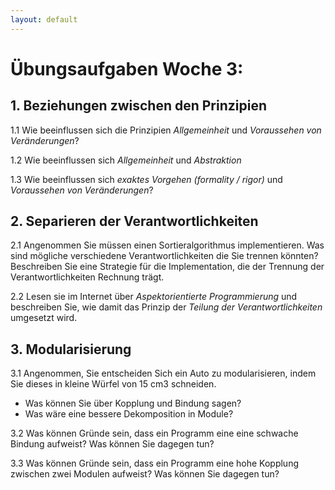 ```yaml
---
layout: default
---
```


# Übungsaufgaben Woche 3:

## 1. Beziehungen zwischen den Prinzipien
1.1  Wie beeinflussen sich die Prinzipien *Allgemeinheit* und *Voraussehen von Veränderungen*?

1.2 Wie beeinflussen sich *Allgemeinheit* und *Abstraktion*

1.3  Wie beeinflussen sich *exaktes Vorgehen (formality / rigor)* und *Voraussehen von Veränderungen*?

## 2. Separieren der Verantwortlichkeiten

2.1 Angenommen Sie müssen einen Sortieralgorithmus implementieren. Was sind mögliche verschiedene Verantwortlichkeiten die Sie trennen könnten?
Beschreiben Sie eine Strategie für die Implementation, die der Trennung der Verantwortlichkeiten Rechnung trägt. 

2.2 Lesen sie im Internet über *Aspektorientierte Programmierung* und
    beschreiben Sie, wie damit das Prinzip der *Teilung der Verantwortlichkeiten* umgesetzt wird.

## 3. Modularisierung

3.1 Angenommen, Sie entscheiden Sich ein Auto zu modularisieren, indem Sie dieses in kleine Würfel von 15 cm3 schneiden. 
    
* Was können Sie über Kopplung und Bindung sagen? 
* Was wäre eine bessere Dekomposition in Module?

3.2 Was können Gründe sein, dass ein Programm eine eine schwache Bindung aufweist? Was können Sie dagegen tun? 
    
3.3 Was können Gründe sein, dass ein Programm eine hohe Kopplung zwischen zwei Modulen aufweist? Was können Sie dagegen tun?




